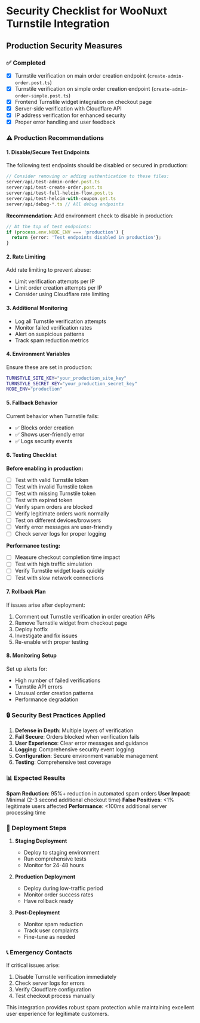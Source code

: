 # Security Checklist for WooNuxt Turnstile Integration

## Production Security Measures

### ✅ Completed

- [x] Turnstile verification on main order creation endpoint (`create-admin-order.post.ts`)
- [x] Turnstile verification on simple order creation endpoint (`create-admin-order-simple.post.ts`)
- [x] Frontend Turnstile widget integration on checkout page
- [x] Server-side verification with Cloudflare API
- [x] IP address verification for enhanced security
- [x] Proper error handling and user feedback

### ⚠️ Production Recommendations

#### 1. Disable/Secure Test Endpoints

The following test endpoints should be disabled or secured in production:

```javascript
// Consider removing or adding authentication to these files:
server/api/test-admin-order.post.ts
server/api/test-create-order.post.ts
server/api/test-full-helcim-flow.post.ts
server/api/test-helcim-with-coupon.get.ts
server/api/debug-*.ts // All debug endpoints
```

**Recommendation**: Add environment check to disable in production:

```typescript
// At the top of test endpoints:
if (process.env.NODE_ENV === 'production') {
  return {error: 'Test endpoints disabled in production'};
}
```

#### 2. Rate Limiting

Add rate limiting to prevent abuse:

- Limit verification attempts per IP
- Limit order creation attempts per IP
- Consider using Cloudflare rate limiting

#### 3. Additional Monitoring

- Log all Turnstile verification attempts
- Monitor failed verification rates
- Alert on suspicious patterns
- Track spam reduction metrics

#### 4. Environment Variables

Ensure these are set in production:

```bash
TURNSTYLE_SITE_KEY="your_production_site_key"
TURNSTYLE_SECRET_KEY="your_production_secret_key"
NODE_ENV="production"
```

#### 5. Fallback Behavior

Current behavior when Turnstile fails:

- ✅ Blocks order creation
- ✅ Shows user-friendly error
- ✅ Logs security events

#### 6. Testing Checklist

**Before enabling in production:**

- [ ] Test with valid Turnstile token
- [ ] Test with invalid Turnstile token
- [ ] Test with missing Turnstile token
- [ ] Test with expired token
- [ ] Verify spam orders are blocked
- [ ] Verify legitimate orders work normally
- [ ] Test on different devices/browsers
- [ ] Verify error messages are user-friendly
- [ ] Check server logs for proper logging

**Performance testing:**

- [ ] Measure checkout completion time impact
- [ ] Test with high traffic simulation
- [ ] Verify Turnstile widget loads quickly
- [ ] Test with slow network connections

#### 7. Rollback Plan

If issues arise after deployment:

1. Comment out Turnstile verification in order creation APIs
2. Remove Turnstile widget from checkout page
3. Deploy hotfix
4. Investigate and fix issues
5. Re-enable with proper testing

#### 8. Monitoring Setup

Set up alerts for:

- High number of failed verifications
- Turnstile API errors
- Unusual order creation patterns
- Performance degradation

### 🔒 Security Best Practices Applied

1. **Defense in Depth**: Multiple layers of verification
2. **Fail Secure**: Orders blocked when verification fails
3. **User Experience**: Clear error messages and guidance
4. **Logging**: Comprehensive security event logging
5. **Configuration**: Secure environment variable management
6. **Testing**: Comprehensive test coverage

### 📊 Expected Results

**Spam Reduction**: 95%+ reduction in automated spam orders
**User Impact**: Minimal (2-3 second additional checkout time)
**False Positives**: <1% legitimate users affected
**Performance**: <100ms additional server processing time

### 🚀 Deployment Steps

1. **Staging Deployment**

   - Deploy to staging environment
   - Run comprehensive tests
   - Monitor for 24-48 hours

2. **Production Deployment**

   - Deploy during low-traffic period
   - Monitor order success rates
   - Have rollback ready

3. **Post-Deployment**
   - Monitor spam reduction
   - Track user complaints
   - Fine-tune as needed

### 📞 Emergency Contacts

If critical issues arise:

1. Disable Turnstile verification immediately
2. Check server logs for errors
3. Verify Cloudflare configuration
4. Test checkout process manually

This integration provides robust spam protection while maintaining excellent user experience for legitimate customers.
